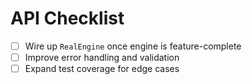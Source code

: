 # API Checklist

- [ ] Wire up `RealEngine` once engine is feature-complete
- [ ] Improve error handling and validation
- [ ] Expand test coverage for edge cases
